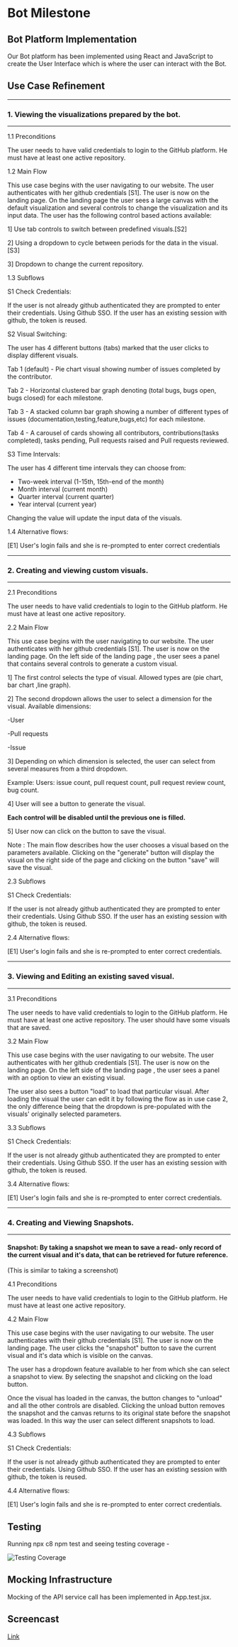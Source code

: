 # Bot Milestone

## Bot Platform Implementation

Our Bot platform has been implemented using React and JavaScript to create the User Interface which is where the user can interact with the Bot.

## Use Case Refinement 
_________________
### 1. Viewing the visualizations prepared by the bot.
____________

1.1 Preconditions

The user needs to have valid credentials to login to the GitHub platform. He must have at least one active repository. 

1.2 Main Flow

This use case begins with the user navigating to our website. The user authenticates with her github credentials [S1]. The user is now on the landing page. On the landing page the user sees a large canvas with the default visualization and several controls to change the visualization and its input data. The user has the following control based actions available:

1] Use tab controls to switch between predefined visuals.[S2] 

2] Using a dropdown to cycle between periods for the data in the visual. [S3]

3] Dropdown to change the current repository.

1.3 Subflows

S1 Check Credentials: 

If the user is not already github authenticated they are prompted to enter their credentials. Using Github SSO. If the user has an existing session with github, the token is reused.

S2 Visual Switching:

The user has 4 different buttons (tabs) marked that the user clicks to display different visuals.

Tab 1 (default) - Pie chart visual showing number of issues completed by the contributor.

Tab 2 - Horizontal clustered bar graph denoting (total bugs, bugs open, bugs closed) for each milestone.

Tab 3 - A stacked column bar graph showing a number of different types of issues (documentation,testing,feature,bugs,etc) for each milestone.

Tab 4 - A carousel of cards showing all contributors, contributions(tasks completed), tasks pending, Pull requests raised and Pull requests reviewed.

S3 Time Intervals: 

The user has 4 different time intervals they can choose from:

- Two-week interval (1-15th, 15th-end of the month)
- Month interval (current month)
- Quarter interval (current quarter)
- Year interval (current year)

Changing the value will update the input data of the visuals.

1.4 Alternative flows:

[E1] User's login fails and she is re-prompted to enter correct credentials
______
### 2. Creating and viewing custom visuals.
____________

2.1 Preconditions

The user needs to have valid credentials to login to the GitHub platform. He must have at least one active repository. 

2.2 Main Flow

This use case begins with the user navigating to our website. The user authenticates with her github credentials [S1]. The user is now on the landing page. On the left side of the landing page , the user sees a panel that contains several controls to generate a custom visual.

1] The first control selects the type of visual. Allowed types are (pie chart, bar chart ,line graph).

2] The second dropdown allows the user to select a dimension for the visual. Available dimensions:

-User

-Pull requests

-Issue

3] Depending on which dimension is selected, the user can select from several measures from a third dropdown.

Example: Users: issue count, pull request count, pull request review count, bug count.

4] User will see a button to generate the visual.

**Each control will be disabled until the previous one is filled.**

5] User now can click on the button to save the visual.

Note : The main flow describes how the user chooses a visual based on the parameters available. Clicking on the "generate" button will display the visual on the right side of the page and clicking on the button "save" will save the visual.

2.3 Subflows

S1 Check Credentials: 

If the user is not already github authenticated they are prompted to enter their credentials. Using Github SSO. If the user has an existing session with github, the token is reused.

2.4 Alternative flows:

[E1] User's login fails and she is re-prompted to enter correct credentials.
______________________
### 3. Viewing and Editing an existing saved visual.
________________________

3.1 Preconditions

The user needs to have valid credentials to login to the GitHub platform. He must have at least one active repository. The user should have some visuals that are saved. 

3.2 Main Flow

This use case begins with the user navigating to our website. The user authenticates with her github credentials [S1]. The user is now on the landing page. On the left side of the landing page , the user sees a panel with an option to view an existing visual. 

The user also sees a button "load" to load that particular visual. After loading the visual the user can edit it by following the flow as in use case 2, the only difference being that the dropdown is pre-populated with the visuals' originally selected parameters.

3.3 Subflows

S1 Check Credentials: 

If the user is not already github authenticated they are prompted to enter their credentials. Using Github SSO. If the user has an existing session with github, the token is reused.

3.4 Alternative flows:

[E1] User's login fails and she is re-prompted to enter correct credentials.
________________
### 4. Creating and Viewing Snapshots.
_______________________

#### **Snapshot:** By taking a snapshot we mean to save a read- only record of the current visual and it's data, that can be retrieved for future reference.
(This is similar to taking a screenshot)

4.1 Preconditions

The user needs to have valid credentials to login to the GitHub platform. He must have at least one active repository. 


4.2 Main Flow

This use case begins with the user navigating to our website. The user authenticates with their github credentials [S1]. The user is now on the landing page. The user clicks the "snapshot" button to save the current visual and it's data which is visible on the canvas.

The user has a dropdown feature available to her from which she can select a snapshot to view. By selecting the snapshot and clicking on the load button.

Once the visual has loaded in the canvas, the button changes to "unload" and all the other controls are disabled. Clicking the unload button removes the snapshot and the canvas returns to its original state before the snapshot was loaded. In this way the user can select different snapshots to load.

4.3 Subflows

S1 Check Credentials: 

If the user is not already github authenticated they are prompted to enter their credentials. Using Github SSO. If the user has an existing session with github, the token is reused.

4.4 Alternative flows:

[E1] User's login fails and she is re-prompted to enter correct credentials.

## Testing

Running npx c8 npm test and seeing testing coverage -

![Testing Coverage](assets/npx.png)

## Mocking Infrastructure

Mocking of the API service call has been implemented in App.test.jsx. 

## Screencast 

[Link](https://web.microsoftstream.com/video/c791ae4e-c6df-48a9-ace6-b54f688b5caa)
